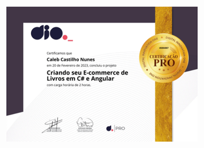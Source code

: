 ![Certificado - Criando seu E-commerce de Livros em C# e Angular](/Projetos/livros-ecommerce/45884887.png "Criando seu E-commerce de Livros em C# e Angular")

